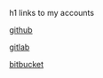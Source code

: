h1 links to my accounts

[github](https://github.com/Frenk-24/sa.it-academy.by)

[gitlab](https://gitlab.com/Frenk-24/test_sa/)

[bitbucket](https://bitbucket.org/Frenk-24/test_sa/src/master)
